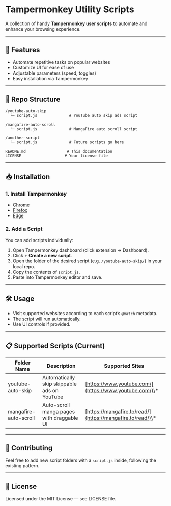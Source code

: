 # Tampermonkey Utility Scripts

A collection of handy **Tampermonkey user scripts** to automate and enhance your browsing experience.

---

## 🚀 Features

* Automate repetitive tasks on popular websites
* Customize UI for ease of use
* Adjustable parameters (speed, toggles)
* Easy installation via Tampermonkey

---

## 📂 Repo Structure

```
/youtube-auto-skip
  └─ script.js              # YouTube auto skip ads script

/mangafire-auto-scroll
  └─ script.js              # MangaFire auto scroll script

/another-script
  └─ script.js              # Future scripts go here

README.md                  # This documentation
LICENSE                   # Your license file
```

---

## 📥 Installation

### 1. Install Tampermonkey

* [Chrome](https://chrome.google.com/webstore/detail/tampermonkey/dhdgffkkebhmkfjojejmpbldmpobfkfo)
* [Firefox](https://addons.mozilla.org/en-US/firefox/addon/tampermonkey/)
* [Edge](https://microsoftedge.microsoft.com/addons/detail/tampermonkey/dhdgffkkebhmkfjojejmpbldmpobfkfo)

### 2. Add a Script

You can add scripts individually:

1. Open Tampermonkey dashboard (click extension → Dashboard).
2. Click **+ Create a new script**.
3. Open the folder of the desired script (e.g. `/youtube-auto-skip/`) in your local repo.
4. Copy the contents of `script.js`.
5. Paste into Tampermonkey editor and save.

---

## 🛠 Usage

* Visit supported websites according to each script’s `@match` metadata.
* The script will run automatically.
* Use UI controls if provided.

---

## 📋 Supported Scripts (Current)

| Folder Name           | Description                                 | Supported Sites                                            |
| --------------------- | ------------------------------------------- | ---------------------------------------------------------- |
| youtube-auto-skip     | Automatically skip skippable ads on YouTube | [https://www.youtube.com/](https://www.youtube.com/)\*     |
| mangafire-auto-scroll | Auto-scroll manga pages with draggable UI   | [https://mangafire.to/read/](https://mangafire.to/read/)\* |

---

## 🤝 Contributing

Feel free to add new script folders with a `script.js` inside, following the existing pattern.

---

## 📄 License

Licensed under the MIT License — see LICENSE file.


